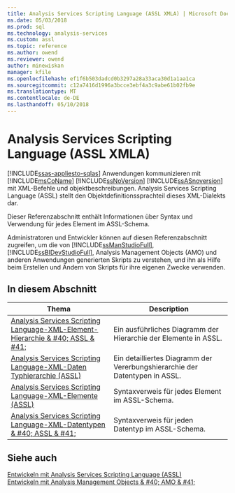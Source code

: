 ```yaml
---
title: Analysis Services Scripting Language (ASSL XMLA) | Microsoft Docs
ms.date: 05/03/2018
ms.prod: sql
ms.technology: analysis-services
ms.custom: assl
ms.topic: reference
ms.author: owend
ms.reviewer: owend
author: minewiskan
manager: kfile
ms.openlocfilehash: ef1f6b503dadcd0b3297a28a33aca30d1a1aa1ca
ms.sourcegitcommit: c12a7416d1996a3bcce3ebf4a3c9abe61b02fb9e
ms.translationtype: MT
ms.contentlocale: de-DE
ms.lasthandoff: 05/10/2018
---
```

# <a name="analysis-services-scripting-language-assl-for-xmla"></a>Analysis Services Scripting Language (ASSL XMLA)
[!INCLUDE[ssas-appliesto-sqlas](../../includes/ssas-appliesto-sqlas.md)]
  Anwendungen kommunizieren mit [!INCLUDE[msCoName](../../includes/msconame-md.md)] [!INCLUDE[ssNoVersion](../../includes/ssnoversion-md.md)] [!INCLUDE[ssASnoversion](../../includes/ssasnoversion-md.md)] mit XML-Befehle und objektbeschreibungen. Analysis Services Scripting Language (ASSL) stellt den Objektdefinitionssprachteil dieses XML-Dialekts dar.  
  
 Dieser Referenzabschnitt enthält Informationen über Syntax und Verwendung für jedes Element im ASSL-Schema.  
  
 Administratoren und Entwickler können auf diesen Referenzabschnitt zugreifen, um die von [!INCLUDE[ssManStudioFull](../../includes/ssmanstudiofull-md.md)], [!INCLUDE[ssBIDevStudioFull](../../includes/ssbidevstudiofull-md.md)], Analysis Management Objects (AMO) und anderen Anwendungen generierten Skripts zu verstehen, und ihn als Hilfe beim Erstellen und Ändern von Skripts für ihre eigenen Zwecke verwenden.  
  
## <a name="in-this-section"></a>In diesem Abschnitt  
  
|Thema|Description|  
|-----------|-----------------|  
|[Analysis Services Scripting Language-XML-Element-Hierarchie & #40; ASSL & #41;](../../analysis-services/scripting/analysis-services-scripting-language-xml-element-hierarchy-assl.md)|Ein ausführliches Diagramm der Hierarchie der Elemente in ASSL.|  
|[Analysis Services Scripting Language-XML-Daten Typhierarchie &#40;ASSL&#41;](../../analysis-services/scripting/analysis-services-scripting-language-xml-data-type-hierarchy-assl.md)|Ein detailliertes Diagramm der Vererbungshierarchie der Datentypen in ASSL.|  
|[Analysis Services Scripting Language-XML-Elemente &#40;ASSL&#41;](../../analysis-services/scripting/analysis-services-scripting-language-xml-elements-assl.md)|Syntaxverweis für jedes Element im ASSL-Schema.|  
|[Analysis Services Scripting Language-XML-Datentypen & #40; ASSL & #41;](../../analysis-services/scripting/data-type/analysis-services-scripting-language-xml-data-types-assl.md)|Syntaxverweis für jeden Datentyp im ASSL-Schema.|  
  
## <a name="see-also"></a>Siehe auch  
 [Entwickeln mit Analysis Services Scripting Language &#40;ASSL&#41;](../../analysis-services/multidimensional-models/scripting-language-assl/developing-with-analysis-services-scripting-language-assl.md)   
 [Entwickeln mit Analysis Management Objects & #40; AMO & #41;](../../analysis-services/multidimensional-models/analysis-management-objects/developing-with-analysis-management-objects-amo.md)  
  
  
